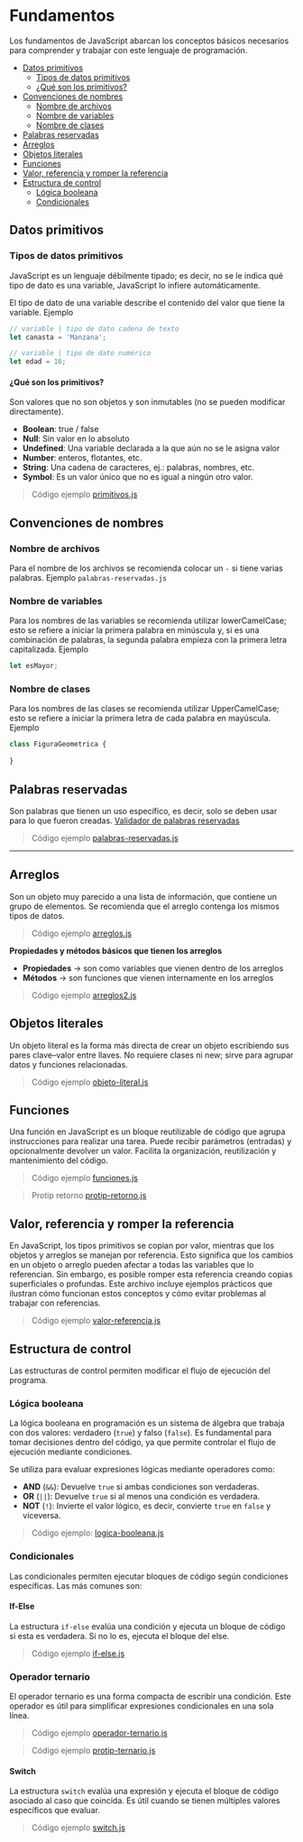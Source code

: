 # Fundamentos
Los fundamentos de JavaScript abarcan los conceptos básicos necesarios para comprender y trabajar con este lenguaje de programación.

- [Datos primitivos](#datos-primitivos)
  - [Tipos de datos primitivos](#tipos-de-datos-primitivos)
  - [¿Qué son los primitivos?](#qué-son-los-primitivos)
- [Convenciones de nombres](#convenciones-de-nombres)
  - [Nombre de archivos](#nombre-de-archivos)
  - [Nombre de variables](#nombre-de-variables)
  - [Nombre de clases](#nombre-de-clases)
- [Palabras reservadas](#palabras-reservadas)
- [Arreglos](#arreglos)
- [Objetos literales](#objetos-literales)
- [Funciones](#funciones)
- [Valor, referencia y romper la referencia](#valor-referencia-y-romper-la-referencia)
- [Estructura de control](#estructura-de-control)
  - [Lógica booleana](#lógica-booleana)
  - [Condicionales](#condicionales)

## Datos primitivos

### Tipos de datos primitivos

JavaScript es un lenguaje débilmente tipado; es decir, no se le indica qué tipo de dato es una variable, JavaScript lo infiere automáticamente.

El tipo de dato de una variable describe el contenido del valor que tiene la variable. Ejemplo

```javascript
// variable | tipo de dato cadena de texto
let canasta = 'Manzana';

// variable | tipo de dato numérico
let edad = 16;
```

#### ¿Qué son los primitivos?
Son valores que no son objetos y son inmutables (no se pueden modificar directamente).

- **Boolean**: true / false
- **Null**: Sin valor en lo absoluto
- **Undefined**: Una variable declarada a la que aún no se le asigna valor
- **Number**: enteros, flotantes, etc.
- **String**: Una cadena de caracteres, ej.: palabras, nombres, etc.
- **Symbol**: Es un valor único que no es igual a ningún otro valor.

> Código ejemplo [primitivos.js](assets/js/primitivos.js)

## Convenciones de nombres

### Nombre de archivos
Para el nombre de los archivos se recomienda colocar un `-` si tiene varias palabras. Ejemplo `palabras-reservadas.js`

### Nombre de variables
Para los nombres de las variables se recomienda utilizar lowerCamelCase; esto se refiere a iniciar la primera palabra en minúscula y, si es una combinación de palabras, la segunda palabra empieza con la primera letra capitalizada. Ejemplo

```javascript
let esMayor;
```

### Nombre de clases
Para los nombres de las clases se recomienda utilizar UpperCamelCase; esto se refiere a iniciar la primera letra de cada palabra en mayúscula. Ejemplo

```javascript
class FiguraGeometrica {
  
}
```

## Palabras reservadas
Son palabras que tienen un uso específico, es decir, solo se deben usar para lo que fueron creadas.
[Validador de palabras reservadas](https://mothereff.in/js-variables#%E0%B2%A0%5f%E0%B2%A0)

> Código ejemplo [palabras-reservadas.js](assets/js/palabras-reservadas.js)

---

## Arreglos
Son un objeto muy parecido a una lista de información, que contiene un grupo de elementos. Se recomienda que el arreglo contenga los mismos tipos de datos.

> Código ejemplo [arreglos.js](assets/js/arreglos.js)

**Propiedades y métodos básicos que tienen los arreglos**
- **Propiedades** -> son como variables que vienen dentro de los arreglos
- **Métodos** -> son funciones que vienen internamente en los arreglos

> Código ejemplo [arreglos2.js](assets/js/arreglos2.js)

## Objetos literales
Un objeto literal es la forma más directa de crear un objeto escribiendo sus pares clave–valor entre llaves. No requiere clases ni new; sirve para agrupar datos y funciones relacionadas.

> Código ejemplo [objeto-literal.js](assets/js/objeto-literal.js)

## Funciones
Una función en JavaScript es un bloque reutilizable de código que agrupa instrucciones para realizar una tarea.
Puede recibir parámetros (entradas) y opcionalmente devolver un valor. Facilita la organización, reutilización y mantenimiento del código.

> Código ejemplo [funciones.js](assets/js/funciones.js)

> Protip retorno [protip-retorno.js](assets/js/protip-retorno.js)

## Valor, referencia y romper la referencia

En JavaScript, los tipos primitivos se copian por valor, mientras que los objetos y arreglos se manejan por referencia. Esto significa que los cambios en un objeto o arreglo pueden afectar a todas las variables que lo referencian. Sin embargo, es posible romper esta referencia creando copias superficiales o profundas. Este archivo incluye ejemplos prácticos que ilustran cómo funcionan estos conceptos y cómo evitar problemas al trabajar con referencias.

> Código ejemplo [valor-referencia.js](assets/js/valor-referencia.js)

## Estructura de control
Las estructuras de control permiten modificar el flujo de ejecución del programa.

### Lógica booleana
La lógica booleana en programación es un sistema de álgebra que trabaja con dos valores: verdadero (`true`) y falso (`false`). Es fundamental para tomar decisiones dentro del código, ya que permite controlar el flujo de ejecución mediante condiciones.

Se utiliza para evaluar expresiones lógicas mediante operadores como:
- **AND** (`&&`): Devuelve `true` si ambas condiciones son verdaderas.
- **OR** (`||`): Devuelve `true` si al menos una condición es verdadera.
- **NOT** (`!`): Invierte el valor lógico, es decir, convierte `true` en `false` y viceversa.

> Código ejemplo: [logica-booleana.js](assets/js/logica-booleana.js)

### Condicionales
Las condicionales permiten ejecutar bloques de código según condiciones específicas. Las más comunes son:

#### If-Else 
La estructura `if-else` evalúa una condición y ejecuta un bloque de código si esta es verdadera. Si no lo es, ejecuta el bloque del else.

> Código ejemplo [if-else.js](assets/js/if-else.js)

### Operador ternario
El operador ternario es una forma compacta de escribir una condición. Este operador es útil para simplificar expresiones condicionales en una sola línea.

> Código ejemplo [operador-ternario.js](assets/js/operador-ternario.js)

> Código ejemplo [protip-ternario.js  ](assets/js/protip-ternario.js)

#### Switch
La estructura `switch` evalúa una expresión y ejecuta el bloque de código asociado al caso que coincida. Es útil cuando se tienen múltiples valores específicos que evaluar.

> Código ejemplo [switch.js](assets/js/switch.js)
